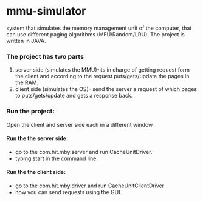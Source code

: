 # mmu-simulator
system that simulates the memory management unit of the computer, 
that can use different paging algorithms (MFU/Random/LRU). The project is written in JAVA.

### The project has two parts
1. server side (simulates the MMU)-its in charge of getting request form the client and according to the request puts/gets/update the pages in the RAM.
1. client side (simulates the OS)- send the server a request of which pages to puts/gets/update and gets a response back. 
### Run the project:
Open the client and server side each in a different window
#### Run the the server side:
*	go to the com.hit.mby.server and run CacheUnitDriver.
* typing start in the command line.
#### Run the the client side:
* go to the com.hit.mby.driver and run CacheUnitClientDriver
* now you can send requests using the GUI.
